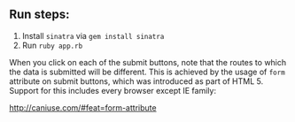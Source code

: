 ## Run steps:

1. Install `sinatra` via `gem install sinatra`
2. Run `ruby app.rb`


When you click on each of the submit buttons, note that the routes to
which the data is submitted will be different. This is achieved by the
usage of `form` attribute on submit buttons, which was introduced as
part of HTML 5. Support for this includes every browser except IE
family:

http://caniuse.com/#feat=form-attribute
